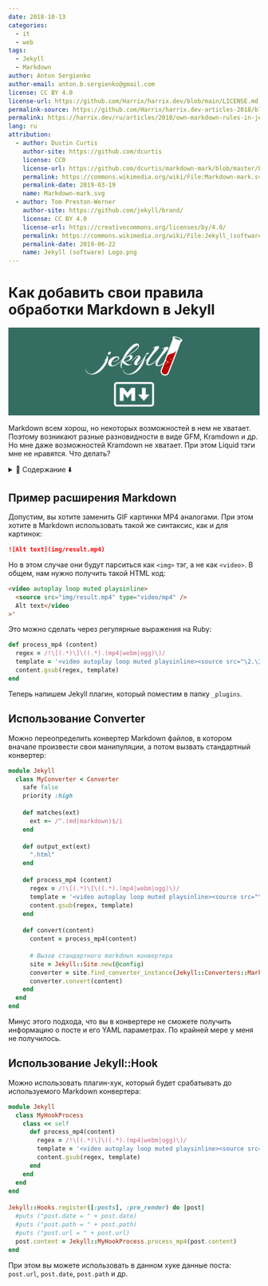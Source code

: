 ```yaml
---
date: 2018-10-13
categories:
  - it
  - web
tags:
  - Jekyll
  - Markdown
author: Anton Sergienko
author-email: anton.b.sergienko@gmail.com
license: CC BY 4.0
license-url: https://github.com/Harrix/harrix.dev/blob/main/LICENSE.md
permalink-source: https://github.com/Harrix/harrix.dev-articles-2018/blob/main/own-markdown-rules-in-jekyll/own-markdown-rules-in-jekyll.md
permalink: https://harrix.dev/ru/articles/2018/own-markdown-rules-in-jekyll/
lang: ru
attribution:
  - author: Dustin Curtis
    author-site: https://github.com/dcurtis
    license: CC0
    license-url: https://github.com/dcurtis/markdown-mark/blob/master/LICENSE
    permalink: https://commons.wikimedia.org/wiki/File:Markdown-mark.svg
    permalink-date: 2019-03-19
    name: Markdown-mark.svg
  - author: Tom Preston-Werner
    author-site: https://github.com/jekyll/brand/
    license: CC BY 4.0
    license-url: https://creativecommons.org/licenses/by/4.0/
    permalink: https://commons.wikimedia.org/wiki/File:Jekyll_(software)_Logo.png
    permalink-date: 2019-06-22
    name: Jekyll (software) Logo.png
---
```


# Как добавить свои правила обработки Markdown в Jekyll

![Featured image](featured-image.svg)

Markdown всем хорош, но некоторых возможностей в нем не хватает. Поэтому возникают разные разновидности в виде GFM, Kramdown и др. Но мне даже возможностей Kramdown не хватает. При этом Liquid тэги мне не нравятся. Что делать?

<details>
<summary>📖 Содержание ⬇️</summary>

## Содержание

- [Пример расширения Markdown](#пример-расширения-markdown)
- [Использование Converter](#использование-converter)
- [Использование Jekyll::Hook](#использование-jekyllhook)

</details>

## Пример расширения Markdown

Допустим, вы хотите заменить GIF картинки MP4 аналогами. При этом хотите в Markdown использовать такой же синтаксис, как и для картинок:

```markdown
![Alt text](img/result.mp4)
```

Но в этом случае они будут парситься как `<img>` тэг, а не как `<video>`. В общем, нам нужно получить такой HTML код:

```html
<video autoplay loop muted playsinline>
  <source src="img/result.mp4" type="video/mp4" />
  Alt text</video
>'
```

Это можно сделать через регулярные выражения на Ruby:

```ruby
def process_mp4 (content)
  regex = /!\[(.*)\]\((.*).(mp4|webm|ogg)\)/
  template = '<video autoplay loop muted playsinline><source src="\2.\3" type="video/\3">\1</video>'
  content.gsub(regex, template)
end
```

Теперь напишем Jekyll плагин, который поместим в папку `_plugins`.

## Использование Converter

Можно переопределить конвертер Markdown файлов, в котором вначале произвести свои манипуляции, а потом вызвать стандартный конвертер:

```ruby
module Jekyll
  class MyConverter < Converter
    safe false
    priority :high

    def matches(ext)
      ext =~ /^.(md|markdown)$/i
    end

    def output_ext(ext)
      ".html"
    end

    def process_mp4 (content)
      regex = /!\[(.*)\]\((.*).(mp4|webm|ogg)\)/
      template = '<video autoplay loop muted playsinline><source src="\2.\3" type="video/\3">\1</video>'
      content.gsub(regex, template)
    end

    def convert(content)
      content = process_mp4(content)

      # Вызов стандартного markdown конвертера
      site = Jekyll::Site.new(@config)
      converter = site.find_converter_instance(Jekyll::Converters::Markdown)
      converter.convert(content)
    end
  end
end
```

Минус этого подхода, что вы в конвертере не сможете получить информацию о посте и его YAML параметрах. По крайней мере у меня не получилось.

## Использование Jekyll::Hook

Можно использовать плагин-хук, который будет срабатывать до используемого Markdown конвертера:

```ruby
module Jekyll
  class MyHookProcess
    class << self
      def process_mp4(content)
        regex = /!\[(.*)\]\((.*).(mp4|webm|ogg)\)/
        template = '<video autoplay loop muted playsinline><source src="\2.\3" type="video/\3">\1</video>'
        content.gsub(regex, template)
      end
    end
  end
end

Jekyll::Hooks.register([:posts], :pre_render) do |post|
  #puts ("post.date = " + post.date)
  #puts ("post.path = " + post.path)
  #puts ("post.url = " + post.url)
  post.content = Jekyll::MyHookProcess.process_mp4(post.content)
end
```

При этом вы можете использовать в данном хуке данные поста: `post.url`, `post.date`, `post.path` и др.
